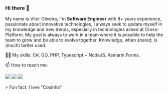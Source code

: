 ### Hi there 👋

<p align="left">
 My name is Vítor Oliveira, I'm <strong>Software Engineer</strong> with 8+ years experience, passionate about innovative technologies, I always seek to update myself in my knowledge and new trends, especially in technologies aimed at Cross-Platform.
My goal is always to work in a team where it is possible to help the team to grow and be able to evolve together.
Knowledge, when shared, is (much) better used.
</p>  
<p align="left">
 💪🏼 My skills: C#, GO, PHP, Typescript + NodeJS, Xamarin.Forms.
 </p> 
 <p align="left">
 📫 How to reach me:
 </p>  
<p align="left">
  <a href="https://www.instagram.com/vitordm/" alt="Instagram" target="_blank">
  <img src="https://img.shields.io/badge/-Instagram-DF0174?style=for-the-badge&logo=instagram&logoColor=white&link=https://www.instagram.com/vitordm/"/></a>
  
  <a href="https://www.linkedin.com/in/vitor-gaudencio/" alt="LinkedIN" target="_blank">
  <img src="https://img.shields.io/badge/-Linkedin-0e76a8?style=for-the-badge&logo=Linkedin&logoColor=white&link=https://www.linkedin.com/in/vitor-gaudencio" /></a>
  
  <a href="https://t.me/oliveiravitor3" alt="Telegram" target="_blank">
  <img src="https://img.shields.io/badge/-Telegram-9cf?style=for-the-badge&logoColor=white&color=2CA5E0&url=https://t.me/oliveiravitor3&logo=Telegram" /></a>
</p>  
<p align="left">
⚡ Fun fact: I love "Coxinha" 
 </p>


<!--
**vitordm/vitordm** is a ✨ _special_ ✨ repository because its `README.md` (this file) appears on your GitHub profile.

Here are some ideas to get you started:

- 🔭 I’m currently working on ...
- 🌱 I’m currently learning ...
- 👯 I’m looking to collaborate on ...
- 🤔 I’m looking for help with ...
- 💬 Ask me about ...
- 📫 How to reach me: ...
- 😄 Pronouns: ...
- ⚡ Fun fact: ...
-->
